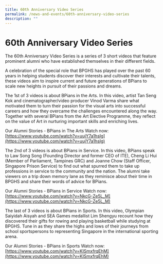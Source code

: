 ```yaml
---
title: 60th Anniversary Video Series
permalink: /news-and-events/60th-anniversary-video-series
description: ""
---
```

# 60th Anniversary Video Series

The 60th Anniversary Video Series is a series of 3 short videos that feature prominent alumni who have established themselves in their different fields. 

A celebration of the special role that BPGHS has played over the past 60 years in helping students discover their interests and cultivate their talents, these videos aim to inspire current and future generations of BPians to scale new heights in pursuit of their passions and dreams.


The 1st of 3 videos is about BPians in the Arts. In this video, artist Tan Seng Kok and cinematographer/video producer Vinod Varma share what motivated them to turn their passion for the visual arts into successful careers and how they overcame the challenges encountered along the way. Together with several BPians from the Art Elective Programme, they reflect on the value of Art in nurturing important skills and enriching lives.

Our Alumni Stories - BPians in The Arts
Watch now: [https://www.youtube.com/watch?v=uujY7a1hsIg](https://www.youtube.com/watch?v=uujY7a1hsIg)


The 2nd of 3 videos is about BPians in Service. In this video, BPians speak to Law Song Song (Founding Director and former CEO of ITE), Cheng Li Hui (Member of Parliament, Tampines GRC) and Joanne Chow (Staff Officer, Singapore Prison Service) to find out what spurred them to take up professions in service to the community and the nation. The alumni take viewers on a trip down memory lane as they reminisce about their time in BPGHS and share their words of advice for BPians.

Our Alumni Stories - BPians in Service
Watch now: [https://www.youtube.com/watch?v=NkcG-Ze5L_M](https://www.youtube.com/watch?v=NkcG-Ze5L_M)


The last of 3 videos is about BPians in Sports. In this video, Olympian Saiyidah Aisyah and SEA Games medallist Lim Shengyu recount how they discovered their gifts for rowing and playing basketball while studying at BPGHS. Tune in as they share the highs and lows of their journeys from school sportspersons to representing Singapore in the international sporting arena.

Our Alumni Stories - BPians in Sports
Watch now: [https://www.youtube.com/watch?v=KISmxfrqEhM](https://www.youtube.com/watch?v=KISmxfrqEhM)